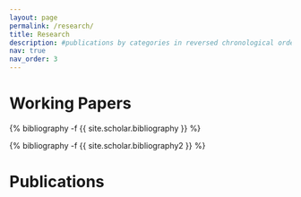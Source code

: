 ```yaml
---
layout: page
permalink: /research/
title: Research
description: #publications by categories in reversed chronological order. generated by jekyll-scholar.
nav: true
nav_order: 3
---
```

<!-- _pages/research.md -->
<div class="publications">

<h1>Working Papers</h1>

{% bibliography -f {{ site.scholar.bibliography }} %}


{% bibliography -f {{ site.scholar.bibliography2 }} %}

<h1>Publications</h1>


</div>

